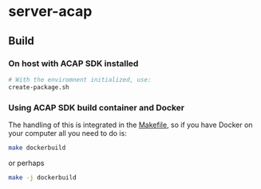 # server-acap

## Build

### On host with ACAP SDK installed

```sh
# With the enviromnent initialized, use:
create-package.sh
```

### Using ACAP SDK build container and Docker

The handling of this is integrated in the [Makefile](Makefile), so if you have
Docker on your computer all you need to do is:

```sh
make dockerbuild
```

or perhaps

```sh
make -j dockerbuild
```
